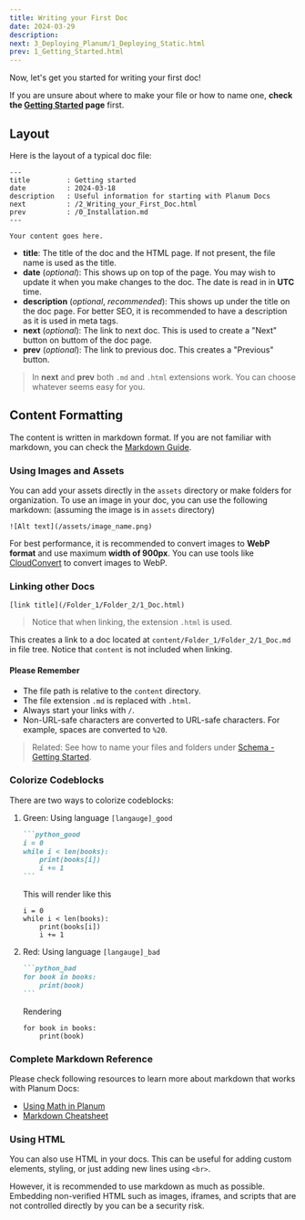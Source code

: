 ```yaml
---
title: Writing your First Doc
date: 2024-03-29
description:
next: 3_Deploying_Planum/1_Deploying_Static.html
prev: 1_Getting_Started.html
---
```


Now, let's get you started for writing your first doc!

If you are unsure about where to make your file or how to name one, **check the [Getting Started](/1_Getting_Started.html#creating-docs-and-folders) page** first.

## Layout

Here is the layout of a typical doc file:

```text
---
title         : Getting started
date          : 2024-03-18
description   : Useful information for starting with Planum Docs
next          : /2_Writing_your_First_Doc.html
prev          : /0_Installation.md
---

Your content goes here.
```

- **title**: The title of the doc and the HTML page. If not present, the file name is used as the title.
- **date** (_optional_): This shows up on top of the page. You may wish to update it when you make changes to the doc. The date is read in in **UTC** time.
- **description** (_optional_, _recommended_): This shows up under the title on the doc page. For better SEO, it is recommended to have a description as it is used in meta tags.
- **next** (_optional_): The link to next doc. This is used to create a "Next" button on buttom of the doc page.
- **prev** (_optional_): The link to previous doc. This creates a "Previous" button.

> In **next** and **prev** both `.md` and `.html` extensions work. You can choose whatever seems easy for you.

## Content Formatting

The content is written in markdown format. If you are not familiar with markdown, you can check the [Markdown Guide](https://www.markdownguide.org/).

### Using Images and Assets

You can add your assets directly in the `assets` directory or make folders for organization. To use an image in your doc, you can use the following markdown: (assuming the image is in `assets` directory)

```text
![Alt text](/assets/image_name.png)
```

For best performance, it is recommended to convert images to **WebP format** and use maximum **width of 900px**. You can use tools like [CloudConvert](https://cloudconvert.com/webp-converter) to convert images to WebP.

### Linking other Docs

```text
[link title](/Folder_1/Folder_2/1_Doc.html)
```

> Notice that when linking, the extension `.html` is used.

This creates a link to a doc located at `content/Folder_1/Folder_2/1_Doc.md` in file tree. Notice that `content` is not included when linking.

#### Please Remember

- The file path is relative to the `content` directory.
- The file extension `.md` is replaced with `.html`.
- Always start your links with `/`.
- Non-URL-safe characters are converted to URL-safe characters. For example, spaces are converted to `%20`.

> Related: See how to name your files and folders under [Schema - Getting Started](/1_Getting_Started.html#schema).

### Colorize Codeblocks

There are two ways to colorize codeblocks:

1. Green: Using language `[langauge]_good`

   ````markdown
   ```python_good
   i = 0
   while i < len(books):
       print(books[i])
       i += 1
   ```
   ````

   This will render like this

   ```python_good
   i = 0
   while i < len(books):
       print(books[i])
       i += 1
   ```

2. Red: Using language `[langauge]_bad`

   ````markdown
   ```python_bad
   for book in books:
       print(book)
   ```
   ````

   Rendering

   ```python_bad
   for book in books:
       print(book)
   ```

### Complete Markdown Reference

Please check following resources to learn more about markdown that works with Planum Docs:

- [Using Math in Planum](/4_Markdown/4_Using_Math_in_Planum.html)
- [Markdown Cheatsheet](/4_Markdown/5_Markdown_Cheatsheet.html)

### Using HTML

You can also use HTML in your docs. This can be useful for adding custom elements, styling, or just adding new lines using `<br>`.

However, it is recommended to use markdown as much as possible. Embedding non-verified HTML such as images, iframes, and scripts that are not controlled directly by you can be a security risk.
